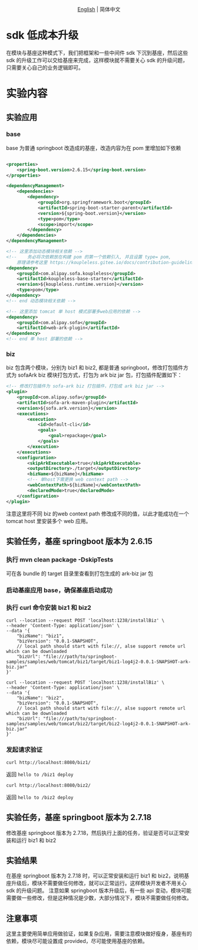 <div align="center">

[English](./README.md) | 简体中文

</div>

# sdk 低成本升级
在模块与基座这种模式下，我们把框架和一些中间件 sdk 下沉到基座，然后这些 sdk 的升级工作可以交给基座来完成，这样模块就不需要关心 sdk 的升级问题，只需要关心自己的业务逻辑即可。

# 实验内容
## 实验应用
### base
base 为普通 springboot 改造成的基座，改造内容为在 pom 里增加如下依赖
```xml

<properties>
    <spring-boot.version>2.6.15</spring-boot.version>
</properties>

<dependencyManagement>
    <dependencies>
        <dependency>
            <groupId>org.springframework.boot</groupId>
            <artifactId>spring-boot-starter-parent</artifactId>
            <version>${spring-boot.version}</version>
            <type>pom</type>
            <scope>import</scope>
        </dependency>
    </dependencies>
</dependencyManagement>

<!-- 这里添加动态模块相关依赖 -->
<!--    务必将次依赖放在构建 pom 的第一个依赖引入, 并且设置 type= pom, 
    原理请参考这里 https://koupleless.gitee.io/docs/contribution-guidelines/runtime/multi-app-padater/ -->
<dependency>
    <groupId>com.alipay.sofa.koupleless</groupId>
    <artifactId>koupleless-base-starter</artifactId>
    <version>${koupleless.runtime.version}</version>
    <type>pom</type>
</dependency>
<!-- end 动态模块相关依赖 -->

<!-- 这里添加 tomcat 单 host 模式部署多web应用的依赖 -->
<dependency>
    <groupId>com.alipay.sofa</groupId>
    <artifactId>web-ark-plugin</artifactId>
</dependency>
<!-- end 单 host 部署的依赖 -->
```

### biz
biz 包含两个模块，分别为 biz1 和 biz2, 都是普通 springboot，修改打包插件方式为 sofaArk biz 模块打包方式，打包为 ark biz jar 包，打包插件配置如下：
```xml
<!-- 修改打包插件为 sofa-ark biz 打包插件，打包成 ark biz jar -->
<plugin>
    <groupId>com.alipay.sofa</groupId>
    <artifactId>sofa-ark-maven-plugin</artifactId>
    <version>${sofa.ark.version}</version>
    <executions>
        <execution>
            <id>default-cli</id>
            <goals>
                <goal>repackage</goal>
            </goals>
        </execution>
    </executions>
    <configuration>
        <skipArkExecutable>true</skipArkExecutable>
        <outputDirectory>./target</outputDirectory>
        <bizName>${bizName}</bizName>
        <!-- 单host下需更换 web context path -->
        <webContextPath>${bizName}</webContextPath>
        <declaredMode>true</declaredMode>
    </configuration>
</plugin>
```
注意这里将不同 biz 的web context path 修改成不同的值，以此才能成功在一个 tomcat host 里安装多个 web 应用。

## 实验任务，基座 springboot 版本为 2.6.15

### 执行 mvn clean package -DskipTests
可在各 bundle 的 target 目录里查看到打包生成的 ark-biz jar 包
### 启动基座应用 base，确保基座启动成功
### 执行 curl 命令安装 biz1 和 biz2
```shell
curl --location --request POST 'localhost:1238/installBiz' \
--header 'Content-Type: application/json' \
--data '{
    "bizName": "biz1",
    "bizVersion": "0.0.1-SNAPSHOT",
    // local path should start with file://, alse support remote url which can be downloaded
    "bizUrl": "file:///path/to/springboot-samples/samples/web/tomcat/biz1/target/biz1-log4j2-0.0.1-SNAPSHOT-ark-biz.jar"
}'
```

```shell
curl --location --request POST 'localhost:1238/installBiz' \
--header 'Content-Type: application/json' \
--data '{
    "bizName": "biz2",
    "bizVersion": "0.0.1-SNAPSHOT",
    // local path should start with file://, alse support remote url which can be downloaded
    "bizUrl": "file:///path/to/springboot-samples/samples/web/tomcat/biz2/target/biz2-log4j2-0.0.1-SNAPSHOT-ark-biz.jar"
}'
```

### 发起请求验证
```shell
curl http://localhost:8080/biz1/
```
返回 `hello to /biz1 deploy`


```shell
curl http://localhost:8080/biz2/
```
返回 `hello to /biz2 deploy`


## 实验任务，基座 springboot 版本为 2.7.18
修改基座 springboot 版本为 2.7.18，然后执行上面的任务，验证是否可以正常安装和运行 biz1 和 biz2

## 实验结果
在基座 springboot 版本为 2.7.18 时，可以正常安装和运行 biz1 和 biz2，说明基座升级后，模块不需要做任何修改，就可以正常运行。这样模块开发者不用关心 sdk 的升级问题。
注意如果 springboot 版本升级后，有一些 api 变动，模块可能需要做一些修改，但是这种情况是少数，大部分情况下，模块不需要做任何修改。


## 注意事项
这里主要使用简单应用做验证，如果复杂应用，需要注意模块做好瘦身，基座有的依赖，模块尽可能设置成 provided，尽可能使用基座的依赖。
